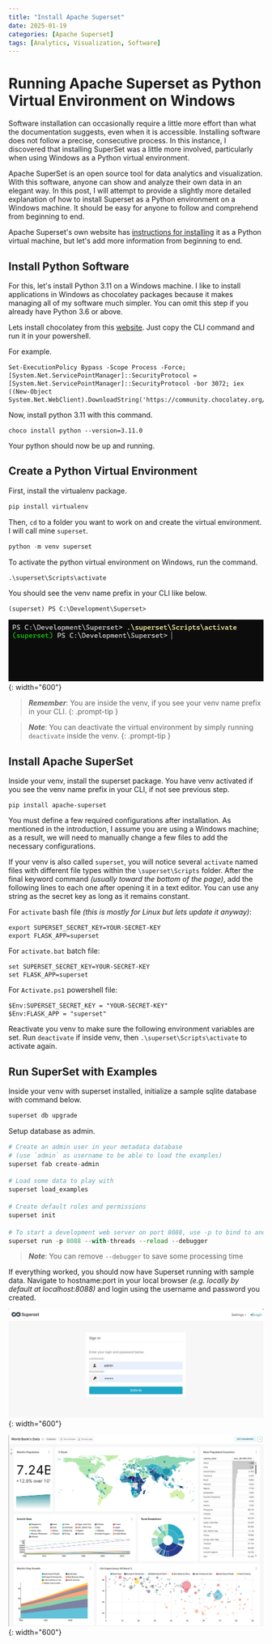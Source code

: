 ```yaml
---
title: "Install Apache Superset"
date: 2025-01-19
categories: [Apache Superset]
tags: [Analytics, Visualization, Software]
---
```


# Running Apache Superset as Python Virtual Environment on Windows

Software installation can occasionally require a little more effort than what the documentation suggests, even when it is accessible. Installing software does not follow a precise, consecutive process. In this instance, I discovered that installing SuperSet was a little more involved, particularly when using Windows as a Python virtual environment.

Apache SuperSet is an open source tool for data analytics and visualization. With this software, anyone can show and analyze their own data in an elegant way. In this post, I will attempt to provide a slightly more detailed explanation of how to install Superset as a Python environment on a Windows machine. It should be easy for anyone to follow and comprehend from beginning to end.

Apache Superset's own website has [instructions for installing](https://superset.apache.org/docs/installation/pypi#python-virtual-environment) it as a Python virtual machine, but let's add more information from beginning to end.


## Install Python Software

For this, let's install Python 3.11 on a Windows machine. I like to install applications in Windows as chocolatey packages because it makes managing all of my software much simpler. You can omit this step if you already have Python 3.6 or above. 

Lets install chocolatey from this [website](https://chocolatey.org/install). Just copy the CLI command and run it in your powershell.

For example.
```batch
Set-ExecutionPolicy Bypass -Scope Process -Force; [System.Net.ServicePointManager]::SecurityProtocol = [System.Net.ServicePointManager]::SecurityProtocol -bor 3072; iex ((New-Object System.Net.WebClient).DownloadString('https://community.chocolatey.org/install.ps1'))
```

Now, install python 3.11 with this command.
```batch
choco install python --version=3.11.0
```
Your python should now be up and running.

## Create a Python Virtual Environment

First, install the virtualenv package.
```python
pip install virtualenv
```

Then, `cd` to a folder you want to work on and create the virtual environment. I will call mine `superset`.
```python
python -m venv superset
```

To activate the python virtual environment on Windows, run the command.
```batch
.\superset\Scripts\activate
```

You should see the venv name prefix in your CLI like below.
```
(superset) PS C:\Development\Superset>
```
![CLI View](/assets/img/posts/2025-01-19-install-superset/superset-activate-cli.png){: width="600"}

> **_Remember_**: You are inside the venv, if you see your venv name prefix in your CLI.
{: .prompt-tip }

> **_Note_**: You can deactivate the virtual environment by simply running `deactivate` inside the venv.
{: .prompt-tip }


## Install Apache SuperSet

Inside your venv, install the superset package. You have venv activated if you see the venv name prefix in your CLI, if not see previous step.
```
pip install apache-superset
```

You must define a few required configurations after installation. As mentioned in the introduction, I assume you are using a Windows machine; as a result, we will need to manually change a few files to add the necessary configurations.

If your venv is also called `superset`, you will notice several `activate` named files with different file types within the `\superset\Scripts` folder. After the final keyword command *(usually toward the bottom of the page)*, add the following lines to each one after opening it in a text editor. You can use any string as the secret key as long as it remains constant.

For `activate` bash file *(this is mostly for Linux but lets update it anyway)*:
```
export SUPERSET_SECRET_KEY=YOUR-SECRET-KEY
export FLASK_APP=superset
```

For `activate.bat` batch file:
```
set SUPERSET_SECRET_KEY=YOUR-SECRET-KEY
set FLASK_APP=superset
```

For `Activate.ps1` powershell file:
```
$Env:SUPERSET_SECRET_KEY = "YOUR-SECRET-KEY"
$Env:FLASK_APP = "superset"
```

Reactivate you venv to make sure the following environment variables are set. Run `deactivate` if inside venv, then `.\superset\Scripts\activate` to activate again.


## Run SuperSet with Examples

Inside your venv with superset installed, initialize a sample sqlite database with command below.
```python
superset db upgrade
```

Setup database as admin.
```python
# Create an admin user in your metadata database 
# (use `admin` as username to be able to load the examples)
superset fab create-admin

# Load some data to play with
superset load_examples

# Create default roles and permissions
superset init

# To start a development web server on port 8088, use -p to bind to another port
superset run -p 8088 --with-threads --reload --debugger
```
> **_Note_**: You can remove `--debugger` to save some processing time

If everything worked, you should now have Superset running with sample data. Navigate to hostname:port in your local browser *(e.g. locally by default at localhost:8088)* and login using the username and password you created.

![Login page](/assets/img/posts/2025-01-19-install-superset/superset-login-page.png){: width="600"}

![With examples](/assets/img/posts/2025-01-19-install-superset/superset-with-examples.png){: width="600"}